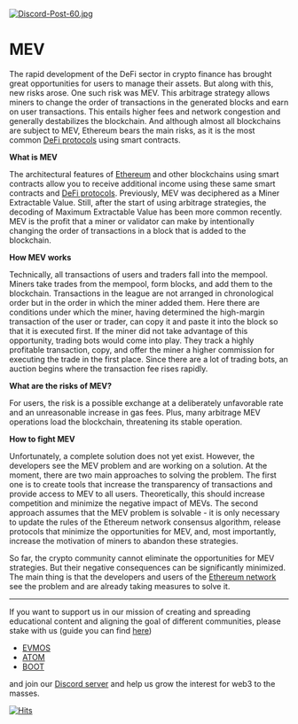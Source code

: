 [![Discord-Post-60.jpg](https://i.postimg.cc/J4X4Pchc/Discord-Post-60.jpg)](https://postimg.cc/Wh2v4Zgh)

# MEV #

The rapid development of the DeFi sector in crypto finance has brought great opportunities for users to manage their assets. But along with this, new risks arose. One such risk was MEV. This arbitrage strategy allows miners to change the order of transactions in the generated blocks and earn on user transactions. This entails higher fees and network congestion and generally destabilizes the blockchain. And although almost all blockchains are subject to MEV, Ethereum bears the main risks, as it is the most common [DeFi protocols](https://uniswap.org/) using smart contracts.

**What is MEV**

The architectural features of [Ethereum](https://ethereum.org/en/) and other blockchains using smart contracts allow you to receive additional income using these same smart contracts and [DeFi protocols](https://uniswap.org/).
Previously, MEV was deciphered as a Miner Extractable Value. Still, after the start of using arbitrage strategies, the decoding of Maximum Extractable Value has been more common recently.
MEV is the profit that a miner or validator can make by intentionally changing the order of transactions in a block that is added to the blockchain.

**How MEV works**

Technically, all transactions of users and traders fall into the mempool. Miners take trades from the mempool, form blocks, and add them to the blockchain. Transactions in the league are not arranged in chronological order but in the order in which the miner added them.
Here there are conditions under which the miner, having determined the high-margin transaction of the user or trader, can copy it and paste it into the block so that it is executed first.
If the miner did not take advantage of this opportunity, trading bots would come into play. They track a highly profitable transaction, copy, and offer the miner a higher commission for executing the trade in the first place. Since there are a lot of trading bots, an auction begins where the transaction fee rises rapidly.

**What are the risks of MEV?**

For users, the risk is a possible exchange at a deliberately unfavorable rate and an unreasonable increase in gas fees.
Plus, many arbitrage MEV operations load the blockchain, threatening its stable operation.

**How to fight MEV**

Unfortunately, a complete solution does not yet exist. However, the developers see the MEV problem and are working on a solution. At the moment, there are two main approaches to solving the problem.
The first one is to create tools that increase the transparency of transactions and provide access to MEV to all users. Theoretically, this should increase competition and minimize the negative impact of MEVs.
The second approach assumes that the MEV problem is solvable - it is only necessary to update the rules of the Ethereum network consensus algorithm, release protocols that minimize the opportunities for MEV, and, most importantly, increase the motivation of miners to abandon these strategies.

So far, the crypto community cannot eliminate the opportunities for MEV strategies. But their negative consequences can be significantly minimized.
The main thing is that the developers and users of the [Ethereum network](https://ethereum.org/en/) see the problem and are already taking measures to solve it.

------------------------------------------------------------------------------------------------------------------------------------------------------------------
If you want to support us in our mission of creating and spreading educational content and aligning the goal of different communities, please stake with us (guide you can find [here](https://www.citizencosmos.space/staking)) 
- [EVMOS](https://www.mintscan.io/evmos/validators/evmosvaloper1mtwvpdd57gpkyejd566s24afr9zm5ryq8gwpvj) 
- [ATOM](https://www.mintscan.io/cosmos/validators/cosmosvaloper1e859xaue4k2jzqw20cv6l7p3tmc378pc3k8g2u) 
- [BOOT](https://cyb.ai/network/bostrom/hero/bostromvaloper1f7nx65pmayfenpfwzwaamwas4ygmvalqj6dz5r)

and join our [Discord server](https://discord.gg/kJaG3EucCX) and help us grow the interest for web3 to the masses.


[![Hits](https://hits.seeyoufarm.com/api/count/incr/badge.svg?url=https%3A%2F%2Fcitizen-cosmos.github.io%2Fblog%2FMEV.html&count_bg=%2379C83D&title_bg=%23555555&icon=&icon_color=%23E7E7E7&title=hits&edge_flat=false)](https://hits.seeyoufarm.com) 
